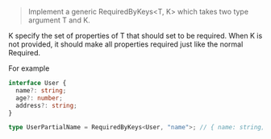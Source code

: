 <!--
 * @Author: xiongfeng '343138759@qq.com'
 * @Date: 2022-05-14 19:18:06
 * @LastEditors: xiongfeng '343138759@qq.com'
 * @LastEditTime: 2022-05-14 19:18:39
 * @FilePath: \Typescript练习d:\王者农药plus\web前端\ts-challenge\type-challenges\RequiredByKeys\readme.md
 * @Description: 这是默认设置,请设置`customMade`, 打开koroFileHeader查看配置 进行设置: https://github.com/OBKoro1/koro1FileHeader/wiki/%E9%85%8D%E7%BD%AE
-->

> Implement a generic RequiredByKeys<T, K> which takes two type argument T and K.

K specify the set of properties of T that should set to be required. When K is not provided, it should make all properties required just like the normal Required<T>.

For example

```ts
interface User {
  name?: string;
  age?: number;
  address?: string;
}

type UserPartialName = RequiredByKeys<User, "name">; // { name: string; age?: number; address?: string }
```
